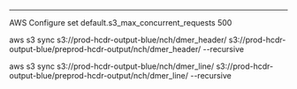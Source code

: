 ***
AWS Configure set default.s3_max_concurrent_requests 500

aws s3 sync s3://prod-hcdr-output-blue/nch/dmer_header/ s3://prod-hcdr-output-blue/preprod-hcdr-output/nch/dmer_header/ --recursive

aws s3 sync s3://prod-hcdr-output-blue/nch/dmer_line/ s3://prod-hcdr-output-blue/preprod-hcdr-output/nch/dmer_line/ --recursive
